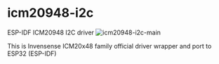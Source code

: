 # icm20948-i2c
ESP-IDF ICM20948 I2C driver ![icm20948-i2c-main](https://github.com/hellvesper/icm20948-i2c/actions/workflows/cmake-esp-idf-platform.yml/badge.svg?branch=main)

This is Invensense ICM20x48 family official driver wrapper and port to ESP32 (ESP-IDF)
